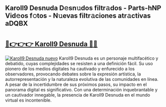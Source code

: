 ## Karoll9 Desnuda D𝚎sn𝚞dos filtr𝚊dos - Parts-hNP Vid𝚎os f𝚘tos - N𝚞evas filtr𝚊ciones atr𝚊ctivas aDQBX

# <h2><a href="http://mb9h84.tromn.icu/?c=Karoll9+Desnuda">🔗👉👉👉 Karoll9 Desnuda 🔗🔗</a></h2>

[![Karoll9 Desnuda nuevo](https://i.imgur.com/pEAQMta.gif)](http://mb9h84.tromn.icu/?c=Karoll9+Desnuda)
Karoll9 Desnuda es un personaje multifacético y debatido, cuyas complejidades se resisten a una definición fácil.  Su uso pionero de los medios digitales ha cautivado y enfurecido a los observadores, provocando debates sobre la expresión artística, la autorrepresentación y la naturaleza evolutiva de las comunidades en línea. A pesar de la incertidumbre de sus próximos pasos, su impacto en el panorama digital es significativo. Con una determinación inquebrantable y un cautivador innegable, la presencia de Karoll9 Desnuda en el mundo virtual es incontenible.
